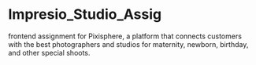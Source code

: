 # Impresio_Studio_Assig
 frontend assignment for Pixisphere, a platform that connects customers with the best photographers and studios for maternity, newborn, birthday, and other special shoots.
